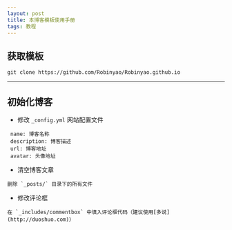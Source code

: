 ```yaml
---
layout: post
title: 本博客模板使用手册
tags: 教程
---
```


## 获取模板
```git
git clone https://github.com/Robinyao/Robinyao.github.io
```

***

## 初始化博客

* 修改 `_config.yml` 网站配置文件

```
 name: 博客名称 
 description: 博客描述 
 url: 博客地址 
 avatar: 头像地址 
```

* 清空博客文章

```
删除 `_posts/` 目录下的所有文件
```

* 修改评论框

```
在 `_includes/commentbox` 中填入评论框代码（建议使用[多说](http://duoshuo.com)）
```

